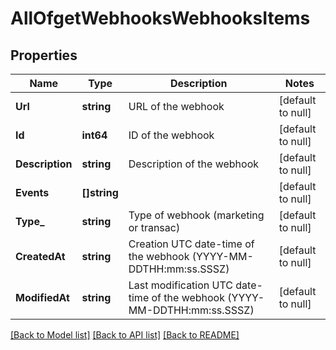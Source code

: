 # AllOfgetWebhooksWebhooksItems

## Properties
Name | Type | Description | Notes
------------ | ------------- | ------------- | -------------
**Url** | **string** | URL of the webhook | [default to null]
**Id** | **int64** | ID of the webhook | [default to null]
**Description** | **string** | Description of the webhook | [default to null]
**Events** | **[]string** |  | [default to null]
**Type_** | **string** | Type of webhook (marketing or transac) | [default to null]
**CreatedAt** | **string** | Creation UTC date-time of the webhook (YYYY-MM-DDTHH:mm:ss.SSSZ) | [default to null]
**ModifiedAt** | **string** | Last modification UTC date-time of the webhook (YYYY-MM-DDTHH:mm:ss.SSSZ) | [default to null]

[[Back to Model list]](../README.md#documentation-for-models) [[Back to API list]](../README.md#documentation-for-api-endpoints) [[Back to README]](../README.md)

